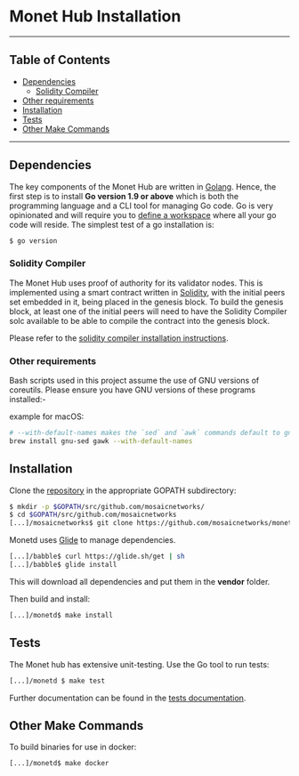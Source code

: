 # Monet Hub Installation

----
## Table of Contents

+ [Dependencies](#dependencies)
    + [Solidity Compiler](#solidity-compiler)
+ [Other requirements](#other-requirements)
+ [Installation ](#installation)
+ [Tests](#tests)
+ [Other Make Commands](#other-make-commands)

----

## Dependencies

The key components of the Monet Hub are written in [Golang](https://golang.org/). Hence, the first step is to install **Go version 1.9 or above** which is both the programming language and a CLI tool for managing Go code. Go is very opinionated and will require you to [define a workspace](https://golang.org/doc/code.html#Workspaces) where all your go code will reside. The simplest test of a go installation is:

```bash
$ go version
```

### Solidity Compiler

The Monet Hub uses proof of authority for its validator nodes. This is implemented using a smart contract written in [Solidity](https://solidity.readthedocs.io/en/develop/introduction-to-smart-contracts.html), with the initial peers set embedded in it, being placed in the genesis block. To build the genesis block, at least one of the initial peers will need to have the Solidity Compiler solc available to be able to compile the contract into the genesis block. 

Please refer to the [solidity compiler installation instructions](https://solidity.readthedocs.io/en/develop/installing-solidity.html).

### Other requirements

Bash scripts used in this project assume the use of GNU versions of coreutils.
Please ensure you have GNU versions of these programs installed:-

example for macOS:

```bash
# --with-default-names makes the `sed` and `awk` commands default to gnu sed and gnu awk respectively.
brew install gnu-sed gawk --with-default-names
```

## Installation 

Clone the [repository](https://github.com/mosaicnetworks/monetd) in the appropriate
GOPATH subdirectory:

```bash
$ mkdir -p $GOPATH/src/github.com/mosaicnetworks/
$ cd $GOPATH/src/github.com/mosaicnetworks
[...]/mosaicnetworks$ git clone https://github.com/mosaicnetworks/monetd.git
```

Monetd uses [Glide](http://github.com/Masterminds/glide) to manage dependencies.

```bash
[...]/babble$ curl https://glide.sh/get | sh
[...]/babble$ glide install
```

This will download all dependencies and put them in the **vendor** folder.

Then build and install:

```bash
[...]/monetd$ make install
```


## Tests

The Monet hub has extensive unit-testing. Use the Go tool to run tests:

```bash
[...]/monetd $ make test
```

Further documentation can be found in the [tests documentation](test.md).

## Other Make Commands

To build binaries for use in docker:

```bash
[...]/monetd$ make docker
```


